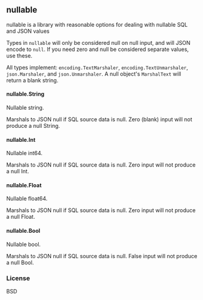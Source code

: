 ## nullable

nullable is a library with reasonable options for dealing with nullable SQL and JSON values

Types in `nullable` will only be considered null on null input, and will JSON encode to `null`. If you need zero and null be considered separate values, use these.

All types implement: `encoding.TextMarshaler`, `encoding.TextUnmarshaler`, `json.Marshaler`, and `json.Unmarshaler`. A null object's `MarshalText` will return a blank string.

#### nullable.String
Nullable string.

Marshals to JSON null if SQL source data is null. Zero (blank) input will not produce a null String.

#### nullable.Int
Nullable int64. 

Marshals to JSON null if SQL source data is null. Zero input will not produce a null Int.

#### nullable.Float
Nullable float64. 

Marshals to JSON null if SQL source data is null. Zero input will not produce a null Float.

#### nullable.Bool
Nullable bool. 

Marshals to JSON null if SQL source data is null. False input will not produce a null Bool.

### License
BSD
